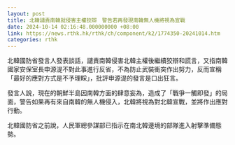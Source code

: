 ```yaml
---
layout: post
title: 北韓譴責南韓就侵害主權狡辯　警告若再發現南韓無人機將視為宣戰
date: 2024-10-14 02:16:48.000000000 +08:00
link: https://news.rthk.hk/rthk/ch/component/k2/1774350-20241014.htm
categories: rthk
---
```


北韓國防省發言人發表談話，譴責南韓侵害北韓主權後繼續狡辯和謊言，又指南韓國家安保室長申源湜不對此事進行反省，不為防止武裝衝突作出努力，反而宣稱「最好的應對方式是不予理睬」，批評申源湜的發言是口出狂言。

發言人說，現在的朝鮮半島因南韓方面的肆意妄為，造成了「戰爭一觸即發」的局面，警告如果再有來自南韓的無人機侵入，北韓將視為對北韓宣戰，並將作出應對行動。

北韓國防省之前說，人民軍總參謀部已指示在南北韓邊境的部隊進入射擊準備態勢。
